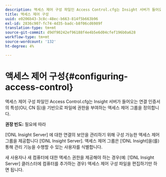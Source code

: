 ```yaml
---
description: 액세스 제어 구성 파일인 Access Control.cfg는 Insight 서버가 들어오는 연결 인증서의 특성(OU, CN 등)을 기반으로 파일에 권한을 부여하는 액세스 제어 그룹을 정의합니다.
title: 액세스 제어 구성
uuid: e0206b43-3c8c-48ec-b663-814f5b663b96
exl-id: 2836c907-fc74-4d35-badc-b8f06cd6989f
translation-type: tm+mt
source-git-commit: d9df90242ef96188f4e4b5e6d04cfef196b0a628
workflow-type: tm+mt
source-wordcount: '132'
ht-degree: 4%

---
```


# 액세스 제어 구성{#configuring-access-control}

액세스 제어 구성 파일인 Access Control.cfg는 Insight 서버가 들어오는 연결 인증서의 특성(OU, CN 등)을 기반으로 파일에 권한을 부여하는 액세스 제어 그룹을 정의합니다.

**권장 빈도:** 필요에 따라

[!DNL Insight Server] 에 대한 연결의 보안을 관리하기 위해 구성 가능한 액세스 제어 그룹을 제공합니다 [!DNL Insight Server]. 액세스 제어 그룹은 [!DNL Insight]을(를) 통해 관리 기능을 수행할 수 있는 사용자를 식별합니다.

새 사용자나 새 컴퓨터에 대한 액세스 권한을 제공해야 하는 경우(예: [!DNL Insight Server] 클러스터에 컴퓨터를 추가하는 경우) 액세스 제어 구성 파일을 편집하기만 하면 됩니다.
